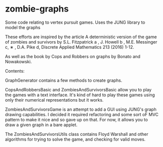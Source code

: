 # zombie-graphs

Some code relating to vertex pursuit games.  Uses the JUNG library to model the graphs

These efforts are inspired by the article A deterministic version of the game of zombies and survivors by S.L. Fitzpatrick a , J. Howell b , M.E. Messinger c, ∗ , D.A. Pike d, Discrete Applied Mathematics 213 (2016) 1-12.

As well as the book by Cops and Robbers on graphs by Bonato and Nowakowski.


Contents:

GraphGenerator contains a few methods to create graphs.

CopsAndRobbersBasic and ZombiesAndSurvivorsBasic allow you to play the games with a text interface. It's kind of hard to play these games using only their numerical representations but it works.

ZombiesAndSurvivorsGame is an attempt to add a GUI using JUNG's graph drawing capabilities. I decided it required refactoring and some sort oF MVC pattern to make it nice and so gave up on that. For now, it allows you to draw a given graph in a bare applet.

The ZombiesAndSurvivorsUtils class contains Floyd Warshall and other algorithms for trying to solve the game, and checking for valid moves.
